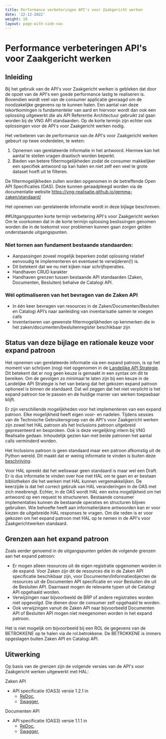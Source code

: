 ```yaml
---
title: Performance verbeteringen API's voor Zaakgericht werken
date: '22-12-2022'
weight: 10
layout: page-with-side-nav
---
```

# Performance verbeteringen API's voor Zaakgericht werken

## Inleiding
Bij het gebruik van de API's voor Zaakgericht werken is gebleken dat door de opzet van de API's een goede performance lastig te realiseren is. Bovendien wordt veel van de consumer applicatie gevraagd om de noodzakelijke gegevens op te kunnen halen. Een aantal van deze tekortkomingen is fundamenteler van aard en hiervoor wordt dan ook een oplossing uitgewerkt die als API Referentie Architectuur  gebruikt zal gaan worden bij de VNG API standaarden. Op de korte termijn zijn echter ook oplossingen voor de API's voor Zaakgericht werken nodig. 


Het verbeteren van de performance van de API's voor Zaakgericht werken gebeurt op twee onderdelen, te weten:
1. Opnemen van gerelateerde informatie in het antwoord. Hiermee kan het aantal te stellen vragen drastisch worden beperkt.
2. Bieden van betere filtermogelijkheden zodat de consumer makkelijker een specifiek antwoord op kan halen en niet zelf een veel te grote dataset hoeft uit te filteren. 

De filtermogelijkheden zullen worden opgenomen in de betreffende Open API Specificaties (OAS). Deze kunnen geraadpleegd worden via de documentatie website https://vng-realisatie.github.io/gemma-zaken/standaard/

Het opnemen van gerelateerde informatie wordt in deze bijlage beschreven. 

##Uitgangspunten korte termijn verbetering API's voor Zaakgericht werken
Om te voorkomen dat in de korte termijn oplossing beslissingen genomen worden die in de toekomst voor problemen kunnen gaan zorgen gelden onderstaande uitgangspunten.

### Niet tornen aan fundament bestaande standaarden:
- Aanpassingen zoveel mogelijk beperken zodat oplossing relatief eenvoudig te implementeren en eventueel te verwijderen(!) is.
- Dit betekent dat we nu niet kijken naar schrijfoperaties.
- Handhaven CRUD karakter
- Handhaven grenzen tussen bestaande API standaarden (Zaken, Documenten, Besluiten) behalve de Catalogi API.

### Wél optimaliseren van het bevragen van de Zaken API
- In één keer bevragen van resources in de Zaken/Documenten/Besluiten en Catalogi API’s naar aanleiding van inventarisatie samen te voegen calls
- Inventariseren van gewenste filtermogelijkheden op kenmerken die in het zaken/documenten/besluitenregister beschikbaar zijn



## Status van deze bijlage en rationale keuze voor expand patroon
Het opnemen van gerelateerde informatie via een expand patroon, is op het moment van schrijven (nog) niet opgenomen in de [Landelijke API Strategie](https://docs.geostandaarden.nl/api/API-Strategie/). Dit betekent dat er nog geen keuze is gemaakt in een syntax om dit te bereiken. Om de gevolgen zo minimaal te laten zijn bij een keuze in de Landelijke API Strategie is het van belang dat het gekozen expand patroon optioneel is binnen de standaard. Dat wil zeggen dat het niet verplicht is het expand patroon toe te passen en de huidige manier van werken toepasbaar blijft.

Er zijn verschillende mogelijkheden voor het implementeren van een expand patroon. Elke mogelijkheid heeft eigen voor- en nadelen. Tijdens sessies van de Technische Gebruikersgroep van de API's voor Zaakgericht werken zijn zowel het HAL patroon als het Inclusions patroon uitgebreid gepresenteerd en besproken. Ook is deze vergelijking intern bij VNG Realisatie gedaan. Inhoudelijk gezien kan met  beide patronen het aantal calls verminderd worden.

Het Inclusions patroon is geen standaard maar een patroon afkomstig uit de Python wereld. Dit maakt dat er weinig informatie te vinden is buiten deze [beschrijving](https://github.com/VNG-Realisatie/gemma-zaken/discussions/1960). 

Voor HAL spreekt dat het weliswaar geen standaard is maar wel een Draft. Er is dus informatie te vinden over hoe met HAL om te gaan en er bestaan bibliotheken die het werken met HAL kunnen vergemakkelijken. De keerzijde is dat het correct gebruik van HAL veranderingen in de OAS met zich meebrengt. Echter, in de OAS wordt HAL een extra mogelijkheid om het antwoord op een request te structureren. Bestaande consumer implementaties kunnen de bestaande operaties en structuren blijven gebruiken. Wie behoefte heeft aan informatierijkere antwoorden kan er voor kiezen de uitgebreide HAL responses te vragen. Om die reden is er voor gekozen om het expand patroon met HAL op te nemen in de API's voor Zaakgerichtwerken standaard.


## Grenzen aan het expand patroon
Zoals eerder genoemd in de uitgangspunten gelden de volgende grenzen aan het expand patroon:
- Er mogen alleen resources uit de eigen registratie opgenomen worden in de expand. Voor Zaken zijn dit de resources die in de Zaken API specificatie beschikbaar zijn, voor Documenten/Informatieobjecten de resources uit de Documenten API specificatie en voor Besluiten die uit de Besluiten API. Daarnaast mogen de relevante typen uit de Catalogi API opgehaald worden.
- Verwijzingen naar bijvoorbeeld de BRP of andere registraties worden niet opgevolgd. Die dienen door de consumer zelf opgehaald te worden.
- Ook verwijzingen vanuit de Zaken API naar bijvoorbeeld Documenten API of Besluiten API mogen niet meegenomen worden in het expand patroon. 

Het is niet mogelijk om bijvoorbeeld bij een ROL de gegevens van de BETROKKENE op te halen via de rol.betrokkene. De BETROKKENE is immers opgeslagen buiten Zaken API en Catalogi API.

## Uitwerking
Op basis van de grenzen zijn de volgende versies van de API's voor Zaakgericht werken uitgewerkt met HAL:

Zaken API
* API specificatie (OAS3) versie 1.2.1 in
  - [ReDoc](documenten-1.2.1-redoc),
  - [Swagger](documenten-1.2.1-swagger),

Documenten API
* API specificatie (OAS3) versie 1.1.1 in
  - [ReDoc](documenten-1.1.1-redoc),
  - [Swagger](documenten-1.1.1-swagger),



